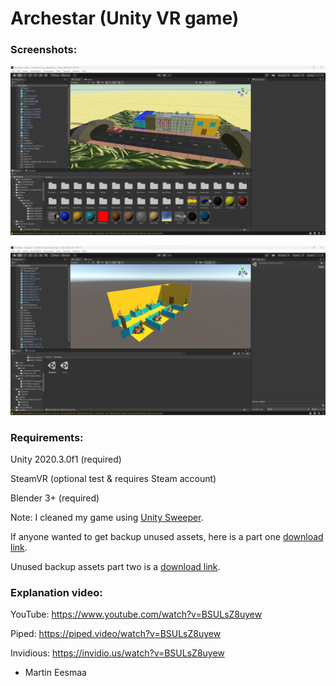 # Archestar (Unity VR game)

### Screenshots:

![screenshot1.png](screenshot1.png)

![screenshot1.png](screenshot2.png)

### Requirements:

Unity 2020.3.0f1 (required)

SteamVR (optional test & requires Steam account)

Blender 3+ (required)

Note: I cleaned my game using [Unity Sweeper](https://github.com/NotionTheory/unity-sweeper).

If anyone wanted to get backup unused assets, here is a part one [download link](https://mega.nz/file/vhtXRbZA#BNubaTYUKduKbNVjCvymqc2rzg5tTdYtYxZ-N-5xgqk).

Unused backup assets part two is a [download link](https://mega.nz/file/XhFDURAZ#noNqRwdQuDj2zRt3JkC84Z2a9EHV9pWSf6Mw6eEPzyc).

### Explanation video:

YouTube: https://www.youtube.com/watch?v=BSULsZ8uyew

Piped: https://piped.video/watch?v=BSULsZ8uyew

Invidious: https://invidio.us/watch?v=BSULsZ8uyew

- Martin Eesmaa